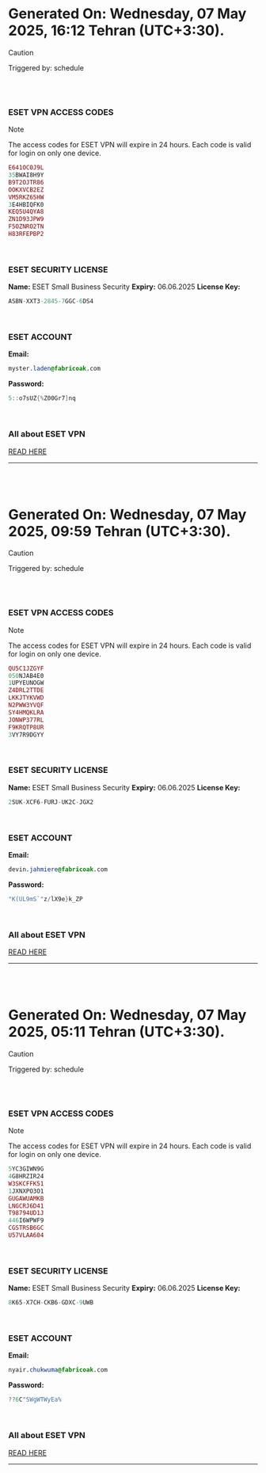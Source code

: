 # Generated On: Wednesday, 07 May 2025, 16:12 Tehran (UTC+3:30).

> [!CAUTION]
> Triggered by: schedule

<br><br>

### ESET VPN ACCESS CODES

> [!NOTE]
> The access codes for ESET VPN will expire in 24 hours.
> Each code is valid for login on only one device.

```ruby
E641OC0J9L
35BWAI8H9Y
B9T2OJTR86
OOKXVCB2EZ
VM5RKZ65HW
3E4HBIQFK0
KEQ5U4QYA8
ZN1D93JPW9
F5OZNRO2TN
H83RFEPBP2
```

<br>

### ESET SECURITY LICENSE

**Name:** ESET Small Business Security
**Expiry:** 06.06.2025
**License Key:**

```POV-Ray SDL
ASBN-XXT3-2845-7GGC-6DS4
```

<br>

### ESET ACCOUNT

**Email:**

```CSS
myster.laden@fabricoak.com
```

**Password:**

```POV-Ray SDL
5::o7sUZ{%Z00Gr7]nq
```

<br>

### All about ESET VPN

[READ HERE](https://t.me/F_NiREvil/2113)

---

<br><br>

# Generated On: Wednesday, 07 May 2025, 09:59 Tehran (UTC+3:30).

> [!CAUTION]
> Triggered by: schedule

<br><br>

### ESET VPN ACCESS CODES

> [!NOTE]
> The access codes for ESET VPN will expire in 24 hours.
> Each code is valid for login on only one device.

```ruby
QU5C1JZGYF
050NJAB4E0
1UPYEUNOGW
Z4DRL2TTDE
LKKJTYKVWD
N2PWW3YVQF
SY4HMQKLRA
JONWP377RL
F9KRQTP8UR
3VY7R9DGYY
```

<br>

### ESET SECURITY LICENSE

**Name:** ESET Small Business Security
**Expiry:** 06.06.2025
**License Key:**

```POV-Ray SDL
2SUK-XCF6-FURJ-UK2C-JGX2
```

<br>

### ESET ACCOUNT

**Email:**

```CSS
devin.jahmiere@fabricoak.com
```

**Password:**

```POV-Ray SDL
"K(UL9mS`"z/lX9e}k_ZP
```

<br>

### All about ESET VPN

[READ HERE](https://t.me/F_NiREvil/2113)

---

<br><br>

# Generated On: Wednesday, 07 May 2025, 05:11 Tehran (UTC+3:30).

> [!CAUTION]
> Triggered by: schedule

<br><br>

### ESET VPN ACCESS CODES

> [!NOTE]
> The access codes for ESET VPN will expire in 24 hours.
> Each code is valid for login on only one device.

```ruby
5YC3GIWN9G
4G8HRZIR24
W3SKCFFK51
1JXNXPO3O1
GUGAWUAMKB
LNGCRJ6D41
T98794UD1J
446I6WPWF9
CGSTRSB6GC
U57VLAA604
```

<br>

### ESET SECURITY LICENSE

**Name:** ESET Small Business Security
**Expiry:** 06.06.2025
**License Key:**

```POV-Ray SDL
8K65-X7CH-CKB6-GDXC-9UWB
```

<br>

### ESET ACCOUNT

**Email:**

```CSS
nyair.chukwuma@fabricoak.com
```

**Password:**

```POV-Ray SDL
??6C"SWgWTWyEa%
```

<br>

### All about ESET VPN

[READ HERE](https://t.me/F_NiREvil/2113)

---

<br><br>

